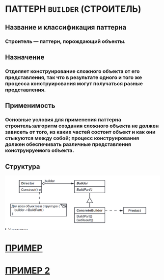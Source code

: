 # ПАТТЕРН `BUILDER` (СТРОИТЕЛЬ)

## Название и классификация паттерна
### Строитель — паттерн, порождающий объекты.

## Назначение
### Отделяет конструирование сложного объекта от его представления, так что в результате одного и того же процесса конструирования могут получаться разные представления.

## Применимость
### Основные условия для применения паттерна строитель:алгоритм создания сложного объекта не должен зависеть от того, из каких частей состоит объект и как они стыкуются между собой; процесс конструирования должен обеспечивать различные представления конструируемого объекта.

## Структура
![builder](https://github.com/SergeiMarkushov/Patterns/blob/master/patterns/src/main/resources/images/builder.png)

# [ПРИМЕР](BuilderApp.java)
# [ПРИМЕР 2](FullBuilder.java)